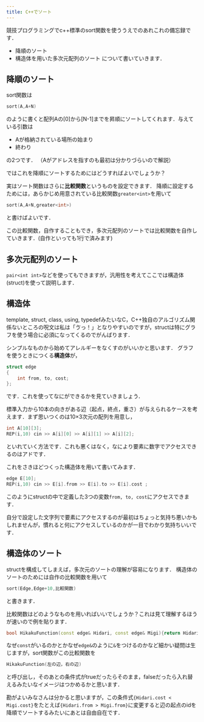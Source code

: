 ```yaml
---
title: C++でソート
---
```

競技プログラミングでc++標準のsort関数を使ううえでのあれこれの備忘録です．
- 降順のソート
- 構造体を用いた多次元配列のソート
について書いていきます．

## 降順のソート
sort関数は
```cpp
sort(A,A+N)
```

のように書くと配列Aの[0]から[N-1]までを昇順にソートしてくれます．与えている引数は
- Aが格納されている場所の始まり
- 終わり

の2つです．
（Aがアドレスを指すのも最初は分かりづらいので解説）

ではこれを降順にソートするためにはどうすればよいでしょうか？

実はソート関数はさらに**比較関数**というものを設定できます．
降順に設定するためには，あらかじめ用意されている比較関数`greater<int>`を用いて
```cpp
sort(A,A+N,greater<int>)
```

と書けばよいです．

この比較関数，自作することもでき，多次元配列のソートでは比較関数を自作していきます．(自作といっても1行で済みます)


## 多次元配列のソート

`pair<int int>`などを使ってもできますが，汎用性を考えてここでは構造体(struct)を使って説明します．

## 構造体
template, struct, class, using, typedefみたいなC，C++独自のアルゴリズム関係ないところの呪文は私は「ゔっ！」となりやすいのですが，structは特にグラフを使う場合に必須になってくるのでがんばります．

シンプルなものから始めてアレルギーをなくすのがいいかと思います．
グラフを使うときにつくる**構造体**が，
```cpp
struct edge
{ 
    int from, to, cost;
};
```
です．これを使ってなにができるかを見ていきましょう．

標準入力から10本の向きがある辺（起点，終点，重さ）が与えられるケースを考えます．まず思いつくのは10×3次元の配列を用意し，
```cpp
int A[10][3];
REP(i,10) cin >> A[i][0] >> A[i][1] >> A[i][2];
```
といれていく方法です．これも悪くはなく，なにより要素に数字でアクセスできるのはアドです．

これをさきほどつくった構造体を用いて書いてみます．
```cpp
edge E[10];
REP(i,10) cin >> E[i].from >> E[i].to >> E[i].cost ;
```
このようにstructの中で定義した3つの変数`from, to, cost`にアクセスできます．

自分で設定した文字列で要素にアクセスするのが最初はちょっと気持ち悪いかもしれませんが，慣れると何にアクセスしているのかが一目でわかり気持ちいいです．

## 構造体のソート
structを構成してしまえば，多次元のソートの理解が容易になります．
構造体のソートのためには自作の比較関数を用いて
```cpp
sort(Edge,Edge+10,比較関数)
```
と書きます．

比較関数はどのようなものを用いればいいでしょうか？これは見て理解するほうが速いので例を貼ります．
```cpp
bool HikakuFunction(const edge& Hidari, const edge& Migi){return Hidari.cost < Migi.cost;}
```
なぜ`const`がいるのかとかなぜ`edge&`のように`&`をつけるのかなど細かい疑問は生じますが，sort関数がこの比較関数を
```cpp
HikakuFunction(左の辺，右の辺)
```
と呼び出し，そのあとの条件式がtrueだったらそのまま，falseだったら入れ替えるみたいなイメージはつかめるかと思います．

勘がよいみなさんは分かると思いますが，この条件式`{Hidari.cost < Migi.cost}`をたとえば`{Hidari.from > Migi.from}`に変更すると辺の起点のidを降順でソートするみたいにあとは自由自在です．

